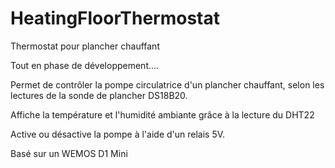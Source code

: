 # HeatingFloorThermostat
Thermostat pour plancher chauffant

Tout en phase de développement....

Permet de contrôler la pompe circulatrice d'un plancher chauffant, selon les lectures de la sonde de plancher DS18B20.

Affiche la température et l'humidité ambiante grâce à la lecture du DHT22

Active ou désactive la pompe à l'aide d'un relais 5V.

Basé sur un WEMOS D1 Mini
